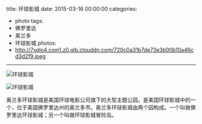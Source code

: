 title: 环球影城
date: 2015-03-16 00:00:00
categories:
- photo
tags:
- 佛罗里达
- 奥兰多
- 环球影城
photos:
- http://7xqlo4.com1.z0.glb.clouddn.com/720c0a31b7de73e3b00b10a46cd3d2f9.jpeg
---

![环球影城](http://7xqlo4.com1.z0.glb.clouddn.com/9474485c32bb515f1143e68e521395aa.jpeg)

![环球影城](http://7xqlo4.com1.z0.glb.clouddn.com/68dcefaa9ff3d4d8fa5e81ae9dff88d1.JPG)

奥兰多环球影城是美国环球电影公司旗下的大型主题公园，是美国环球影城中的一个，位于美国佛罗里达州的奥兰多市。奥兰多环球影城由两个园构成。一个叫做佛罗里达环球影城；另一个叫做环球影城冒险岛。